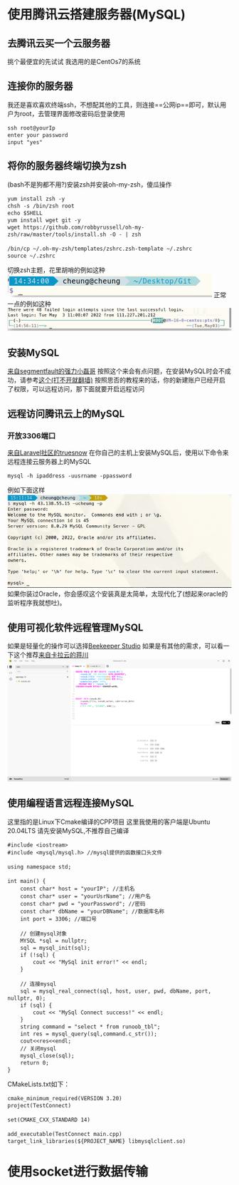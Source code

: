 # 使用腾讯云搭建服务器(MySQL)
## 去腾讯云买一个云服务器
挑个最便宜的先试试
我选用的是CentOs7的系统
## 连接你的服务器
我还是喜欢喜欢终端ssh，不想配其他的工具，则连接==公网ip==即可，默认用户为root，去管理界面修改密码后登录使用
```
ssh root@yourIp
enter your password
input "yes"
```
## 将你的服务器终端切换为zsh
(bash不是狗都不用?)安装zsh并安装oh-my-zsh，傻瓜操作
```
yum install zsh -y
chsh -s /bin/zsh root
echo $SHELL
yum install wget git -y
wget https://github.com/robbyrussell/oh-my-zsh/raw/master/tools/install.sh -O - | zsh

/bin/cp ~/.oh-my-zsh/templates/zshrc.zsh-template ~/.zshrc
source ~/.zshrc
```
切换zsh主题，花里胡哨的例如这种
![zsh theme bullet-train](https://github.com/gav1n-cheung/MySQL/blob/main/Picture/2022-05-03_14-51.png)
正常一点的例如这种
![zsh theme jonathan](https://github.com/gav1n-cheung/MySQL/blob/main/Picture/2022-05-03_14-56.png)
## 安装MySQL
[来自segmentfault的强力小磊哥](https://segmentfault.com/a/1190000022843273)
按照这个来会有点问题，在安装MySQL时会不成功，请参考[这个(打不开就翻墙)](https://forums.cpanel.net/threads/cpanel-whm-update-failure-in-upcp-script-mysql-5-7-community-server-yum-issue.697225/)
按照思否的教程来的话，你的新建账户已经开启了权限，可以远程访问，那下面就要开启远程访问
## 远程访问腾讯云上的MySQL
### 开放3306端口
[来自Laravel社区的truesnow](https://learnku.com/articles/13551/tencent-cloud-server-mysql-remote-connection-settings)
在你自己的主机上安装MySQL后，使用以下命令来远程连接云服务器上的MySQL
```
mysql -h ipaddress -uusrname -ppassword
```
例如下面这样
![MySQL remote](https://github.com/gav1n-cheung/MySQL/blob/main/Picture/2022-05-03_15-12.png)
如果你装过Oracle，你会感叹这个安装真是太简单，太现代化了(想起来oracle的监听程序我就想吐)。
## 使用可视化软件远程管理MySQL
如果是轻量化的操作可以选择[Beekeeper Studio](https://www.beekeeperstudio.io/)
如果是有其他的需求，可以看一下这个推荐[来自卡拉云的蒋川](https://kalacloud.com/blog/best-mysql-gui-tools/)
![Beekeeper Studio](https://github.com/gav1n-cheung/MySQL/blob/main/Picture/2022-05-03_15-17.png)
## 使用编程语言远程连接MySQL
这里指的是Linux下Cmake编译的CPP项目
这里我使用的客户端是Ubuntu 20.04LTS
请先安装MySQL,不推荐自己编译
```
#include <iostream>
#include <mysql/mysql.h> //mysql提供的函数接口头文件

using namespace std;

int main() {
    const char* host = "yourIP"; //主机名
    const char* user = "yourUsrName"; //用户名
    const char* pwd = "yourPassword"; //密码
    const char* dbName = "yourDBName"; //数据库名称
    int port = 3306; //端口号

    // 创建mysql对象
    MYSQL *sql = nullptr;
    sql = mysql_init(sql);
    if (!sql) {
        cout << "MySql init error!" << endl;
    }

    // 连接mysql
    sql = mysql_real_connect(sql, host, user, pwd, dbName, port, nullptr, 0);
    if (sql) {
        cout << "MySql Connect success!" << endl;
    }
    string command = "select * from runoob_tbl";
    int res = mysql_query(sql,command.c_str());
    cout<<res<<endl;
    // 关闭mysql
    mysql_close(sql);
    return 0;
}
```
CMakeLists.txt如下：
```
cmake_minimum_required(VERSION 3.20)
project(TestConnect)

set(CMAKE_CXX_STANDARD 14)

add_executable(TestConnect main.cpp)
target_link_libraries(${PROJECT_NAME} libmysqlclient.so)
```

# 使用socket进行数据传输
